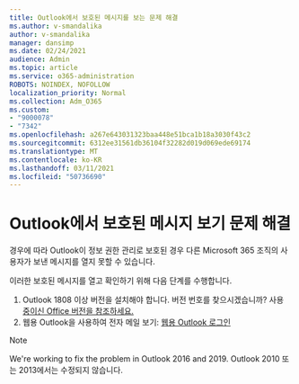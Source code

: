 ```yaml
---
title: Outlook에서 보호된 메시지를 보는 문제 해결
ms.author: v-smandalika
author: v-smandalika
manager: dansimp
ms.date: 02/24/2021
audience: Admin
ms.topic: article
ms.service: o365-administration
ROBOTS: NOINDEX, NOFOLLOW
localization_priority: Normal
ms.collection: Adm_O365
ms.custom:
- "9000078"
- "7342"
ms.openlocfilehash: a267e643031323baa448e51bca1b18a3030f43c2
ms.sourcegitcommit: 6312ee31561db36104f32282d019d069ede69174
ms.translationtype: MT
ms.contentlocale: ko-KR
ms.lasthandoff: 03/11/2021
ms.locfileid: "50736690"
---
```

# <a name="fix-problem-viewing-protected-message-in-outlook"></a>Outlook에서 보호된 메시지 보기 문제 해결

경우에 따라 Outlook이 정보 권한 관리로 보호된 경우 다른 Microsoft 365 조직의 사용자가 보낸 메시지를 열지 못할 수 있습니다.

이러한 보호된 메시지를 열고 확인하기 위해 다음 단계를 수행합니다.

1. Outlook 1808 이상 버전을 설치해야 합니다. 버전 번호를 찾으시겠습니까? 사용 [중이신 Office 버전을 참조하세요.](https://support.microsoft.com/office/about-office-what-version-of-office-am-i-using-932788b8-a3ce-44bf-bb09-e334518b8b19)
2. 웹용 Outlook을 사용하여 전자 메일 보기: [웹용 Outlook 로그인](https://outlook.office365.com/mail/inbox)

> [!NOTE]
> We're working to fix the problem in Outlook 2016 and 2019. Outlook 2010 또는 2013에서는 수정되지 않습니다.
